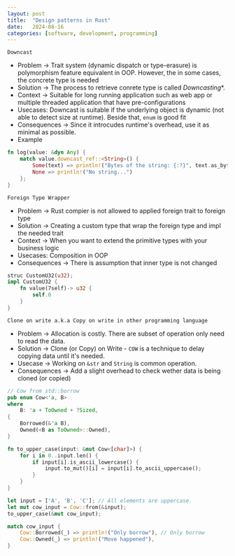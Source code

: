 ```yaml
---
layout: post
title:  "Design patterns in Rust"
date:   2024-08-16
categories: [software, development, programming]
---
```


`Downcast`
- Problem -> Trait system (dynamic dispatch or type-erasure) is polymorphism feature equivalent in OOP. However, the in some cases, the concrete type is needed
- Solution -> The process to retrieve conrete type is called *Downcasting**.
- Context -> Suitable for long running application such as web app or multiple threaded application that have pre-configurations
- Usecases: Downcast is suitable if the underlying object is dynamic (not able to detect size at runtime). Beside that, `enum` is good fit
- Consequences -> Since it introcudes runtime's overhead, use it as minimal as possible.
- Example
```rust
fn log(value: &dyn Any) {
    match value.downcast_ref::<String>() {
        Some(text) => println!("Bytes of the string: {:?}", text.as_bytes()),
        None => println!("No string...")
    };
}
```

`Foreign Type Wrapper`
- Problem -> Rust compier is not allowed to applied foreign trait to foreign type
- Solution -> Creating a custom type that wrap the foreign type and impl the needed trait
- Context -> When you want to extend the primitive types with your business logic
- Usecases: Composition in OOP
- Consequences -> There is assumption that inner type is not changed
```rust
struc CustomU32(u32);
impl CustomU32 {
    fn value(7self)-> u32 {
        self.0
    }
}
```

`Clone on write a.k.a Copy on write in other programming language`
- Problem -> Allocation is costly. There are subset of operation only need to read the data.
- Solution -> Clone (or Copy) on Write - `COW` is a technique to delay copying data until it's needed.
- Usecase -> Working on `&str` and `String` is common operation.
- Consequences -> Add a slight overhead to check wether data is being cloned (or copied)
```rust
// Cow from std::borrow
pub enum Cow<'a, B>
where
    B: 'a + ToOwned + ?Sized,
{
    Borrowed(&'a B),
    Owned(<B as ToOwned>::Owned),
}

fn to_upper_case(input: &mut Cow<[char]>) {
    for i in 0..input.len() {
        if input[i].is_ascii_lowercase() {
            input.to_mut()[i] = input[i].to_ascii_uppercase();
        }
    }
}

let input = ['A', 'B', 'C']; // All elements are uppercase.
let mut cow_input = Cow::from(&input);
to_upper_case(&mut cow_input);

match cow_input {
    Cow::Borrowed(_) => println!("Only borrow"), // Only borrow
    Cow::Owned(_) => println!("Move happened"),
}
```
